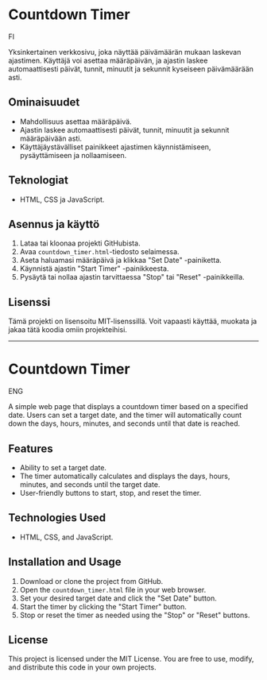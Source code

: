 # Countdown Timer

FI

Yksinkertainen verkkosivu, joka näyttää päivämäärän mukaan laskevan ajastimen. Käyttäjä voi asettaa määräpäivän, ja ajastin laskee automaattisesti päivät, tunnit, minuutit ja sekunnit kyseiseen päivämäärään asti.

## Ominaisuudet

- Mahdollisuus asettaa määräpäivä.
- Ajastin laskee automaattisesti päivät, tunnit, minuutit ja sekunnit määräpäivään asti.
- Käyttäjäystävälliset painikkeet ajastimen käynnistämiseen, pysäyttämiseen ja nollaamiseen.

## Teknologiat

- HTML, CSS ja JavaScript.

## Asennus ja käyttö

1. Lataa tai kloonaa projekti GitHubista.
2. Avaa `countdown_timer.html`-tiedosto selaimessa.
3. Aseta haluamasi määräpäivä ja klikkaa "Set Date" -painiketta.
4. Käynnistä ajastin "Start Timer" -painikkeesta.
5. Pysäytä tai nollaa ajastin tarvittaessa "Stop" tai "Reset" -painikkeilla.

## Lisenssi

Tämä projekti on lisensoitu MIT-lisenssillä. Voit vapaasti käyttää, muokata ja jakaa tätä koodia omiin projekteihisi.

--------------------------------------------------------------------------------------------------------------------------------------------------------------------------
# Countdown Timer

ENG

A simple web page that displays a countdown timer based on a specified date. Users can set a target date, and the timer will automatically count down the days, hours, minutes, and seconds until that date is reached.

## Features

- Ability to set a target date.
- The timer automatically calculates and displays the days, hours, minutes, and seconds until the target date.
- User-friendly buttons to start, stop, and reset the timer.

## Technologies Used

- HTML, CSS, and JavaScript.

## Installation and Usage

1. Download or clone the project from GitHub.
2. Open the `countdown_timer.html` file in your web browser.
3. Set your desired target date and click the "Set Date" button.
4. Start the timer by clicking the "Start Timer" button.
5. Stop or reset the timer as needed using the "Stop" or "Reset" buttons.

## License

This project is licensed under the MIT License. You are free to use, modify, and distribute this code in your own projects.

